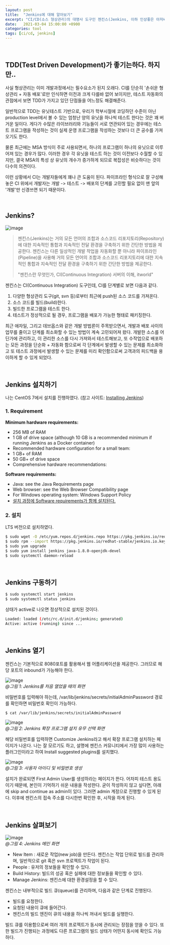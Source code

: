 ```yaml
---
layout: post
title:  "Jenkins에 대해 알아보기" 
excerpt: "CI/CD(소스 형상관리)의 대명사 도구인 젠킨스(Jenkins, 이하 인상좋은 아저씨)를 설치해본다."
date:   2021-03-04 15:00:00 +0900
categories: tool
tags: [ci/cd, jenkins]
---
```


<br>

## TDD(Test Driven Development)가 좋기는하다. 하지만..

사실 형상관리는 이미 개발과정에서는 필수요소가 된지 오래다. CI를 단순히 '손쉬운 형상관리 + 자동 배포'로만 인식하면 이전과 크게 다를바 없어 보이지만, 테스트 자동화의 관점에서 보면 TDD가 가지고 있던 단점들을 어느정도 해결해준다.

일반적으로 TDD는 유닛테스트 기반으로, 우리가 학부시절에 코딩하던 수준이 아닌 production level에서 볼 수 있는 엄청난 양의 유닛을 하나씩 테스트 한다는 것은 꽤 버거운 일이다. 게다가 수많은 라이브러리와 기능들이 서로 연관되어 있는 경우에는 테스트 프로그램을 작성하는 것이 실제 운영 프로그램을 작성하는 것보다 더 큰 공수를 가져오기도 한다.

물론 최근에는 MSA 방식이 주로 사용되면서, 하나의 프로그램이 하나의 유닛으로 이루어져 있는 경우가 많다. 이러한 경우 각 유닛을 테스트 하는 것이 이전보다 수월할 수 있지만, 결국 MSA의 특성 상 유닛의 개수가 증가하게 되므로 복잡성은 비슷하다는 것이 다수의 의견이다.

이런 상황에서 CI는 개발자들에게 꽤나 큰 도움이 된다. 파이프라인 형식으로 잘 구성해 놓은 CI 위에서 개발자는 개발 -> 테스트 -> 배포의 단계를 고민할 필요 없이 맨 앞의 '개발'만 신경쓰면 되기 때문이다.

<br>

## Jenkins?

![image](https://user-images.githubusercontent.com/39115630/144053641-7eb9a9e4-ebba-4ff5-afe5-0a1c796d93c6.png)

> 젠킨스(Jenkins)는 거의 모든 언어의 조합과 소스코드 리포지토리(Repository)에 대한 지속적인 통합과 지속적인 전달 환경을 구축하기 위한 간단한 방법을 제공한다.
> 젠킨스는 다른 일상적인 개발 작업을 자동화할 뿐 아니라 파이프라인(Pipeline)을 사용해 거의 모든 언어의 조합과 소스코드 리포지토리에 대한 지속적인 통합과 지속적인 전달 환경을 구축하기 위한 간단한 방법을 제공한다.
> 
> "젠킨스란 무엇인가, CI(Continuous Integration) 서버의 이해, itworld"

젠킨스는 CI(Continuous Integration) 도구인데, CI를 단계별로 보면 다음과 같다.

1. 다양한 형상관리 도구(git, svn 등)로부터 최근에 push된 소스 코드를 가져온다.
2. 소스 코드를 빌드(build)한다.
3. 빌드한 프로그램을 테스트 한다.
4. 테스트가 정상적으로 될 경우, 프로그램을 배포가 가능한 형태로 패키징한다.

최근 애자일, 그리고 데브옵스와 같은 개발 방법론이 주목받으면서, 개발과 배포 사이의 업무를 줄이고 단계를 최소화할 수 있는 방법이 계속 고민되어져 왔다. 개발한 소스를 어딘가에 관리하고, 이 관리한 소스를 다시 가져와서 테스트해보고, 또 수작업으로 배포하는 모든 과정을 단순화 + 자동화 함으로써 각 단계에서 발생할 수 있는 문제를 최소화하고 또 테스트 과정에서 발생할 수 있는 문제를 미리 확인함으로써 고객과의 피드백을 용이하게 할 수 있게 되었다.

<br>

## Jenkins 설치하기

나는 CentOS 7에서 설치를 진행하였다. (참고 사이트: [Installing Jenkins](https://www.jenkins.io/doc/book/installing/linux/))

### 1. Requirement

**Minimum hardware requirements:**
- 256 MB of RAM
- 1 GB of drive space (although 10 GB is a recommended minimum if running Jenkins as a Docker container)
- Recommended hardware configuration for a small team:
- 1 GB+ of RAM
- 50 GB+ of drive space
- Comprehensive hardware recommendations:

**Software requirements:**
- Java: see the Java Requirements page
- Web browser: see the Web Browser Compatibility page
- For Windows operating system: Windows Support Policy
- <u>설치 과정에 Software requirements가 함께 설치된다.</u>

### 2. 설치

LTS 버전으로 설치하였다.

```bash
$ sudo wget -O /etc/yum.repos.d/jenkins.repo https://pkg.jenkins.io/redhat-stable/jenkins.repo 
$ sudo rpm --import https://pkg.jenkins.io/redhat-stable/jenkins.io.key 
$ sudo yum upgrade 
$ sudo yum install jenkins java-1.8.0-openjdk-devel 
$ sudo systemctl daemon-reload
```

<br>

## Jenkins 구동하기

```bash
$ sudo systemctl start jenkins 
$ sudo systemctl status jenkins
```

상태가 active로 나오면 정상적으로 설치된 것이다.

```bash
Loaded: loaded (/etc/rc.d/init.d/jenkins; generated) 
Active: active (running) since ...
```

<br>

## Jenkins 열기

젠킨스는 기본적으로 8080포트를 활용해서 웹 어플리케이션을 제공한다. 그러므로 해당 포트의 inbound가 가능해야 한다.

![image](https://user-images.githubusercontent.com/39115630/144054822-351859f2-2368-428f-a25b-79e6ab7f75da.png)  
*@그림 1: Jenkins를 처음 열었을 때의 화면*

비밀번호를 입력해야 하는데, /var/lib/jenkins/secrets/initialAdminPassword 경로를 확인하면 비밀번호 확인이 가능하다.

```bash
$ cat /var/lib/jenkins/secrets/initialAdminPassword
```

![image](https://user-images.githubusercontent.com/39115630/144054980-7267fda5-0462-4a7d-93c1-104a0c58610a.png)  
*@그림 2: Jenkins 확장 프로그램 설치 유무 선택 화면*

해당 비밀번호를 입력하면 Customize Jenkins라고 해서 확장 프로그램 설치하는 페이지가 나온다. 나는 잘 모르기도 하고, 설명에 젠킨스 커뮤니티에서 가장 많이 사용하는 플러그인이라고 하여 Install suggested plugins를 설치했다.

![image](https://user-images.githubusercontent.com/39115630/144055136-3492f786-a2ce-4cb8-99ca-5ed84ad1e9f6.png)  
*@그림 3: 사용자 아이디 및 비밀번호 생성*

설치가 완료되면 First Admin User를 생성하라는 페이지가 뜬다. 어차피 테스트 용도이기 때문에, 본인이 기억하기 쉬운 내용을 작성한다. 굳이 작성하지 않고 싶다면, 아래에 skip and continue as admin이 있다. 그러면 admin 계정으로 진행할 수 있게 된다. 이후에 젠킨스의 접속 주소를 다시한번 확인한 후, 시작을 하게 된다.

<br>

## Jenkins 살펴보기

![image](https://user-images.githubusercontent.com/39115630/144055293-83cd33ef-5260-43e5-98c3-4570201dcbb5.png)  
*@그림 4: Jenkins 메인 화면*

- New Item : 새로운 작업(new job)을 만든다. 젠킨스는 작업 단위로 빌드를 관리하며, 일반적으로 git 혹은 svn 프로젝트가 작업이 된다.
- People : 유저의 정보들을 확인할 수 있다.
- Build History: 빌드의 성공 혹은 실패에 대한 정보들을 확인할 수 있다.
- Manage Jenkins: 젠킨스에 대한 환경설정을 할 수 있다.

젠킨스는 내부적으로 빌드 큐(queue)를 관리하며, 다음과 같은 단계로 진행된다.

- 빌드를 요청한다.
- 요청된 내용이 큐에 들어간다.
- 젠킨스의 빌드 엔진이 큐의 내용을 하나씩 꺼내서 빌드를 실행한다.

빌드 큐를 이용함으로써 여러 개의 프로젝트가 동시에 관리되는 장점을 얻을 수 있다. 또한 빌드가 진행되는 과정에도 다른 프로그램의 빌드 상태가 어떤지 동시에 확인도 가능하다.
